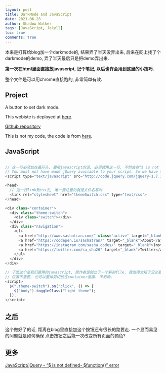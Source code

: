 ```yaml
---
layout: post
title: DarkMode and JavaScript
date: 2021-06-28
author: Shadow Walker
tags: [JavaScript, Jekyll]
toc: true
comments: true
---
```


本来是打算给blog加一个darkmode的, 结果弄了半天没弄出来, 后来在网上找了个darkmode的demo, 弄了半天最后只是把demo弄出来.

**第一次在html里面直接放javascript, 记个笔记, 以后也许会用到这里的小技巧.** 

整个文件是可以用chrome直接跑的, 非常简单有效. 

## Project

A button to set dark mode. 

This webiste is deployed at [here](http://shadowdasher.100webspace.net/DarkMode/themeSwitch.html). 

[Github repository](https://github.com/AsheBlade/DarkModeButton)

This is not my code, the code is from [here](https://codepen.io/sashatran/pen/rPaLgG).

## JavaScript

```javascript

// 这一行必须放在最开头, 要用javascript的话, 必须调用这一行, 不然会有“$ is not defined- $function()” error
// You must not have made jQuery available to your script. So we have to add this line to the top. 
<script type="text/javascript" src="http://code.jquery.com/jquery-1.7.1.min.js"></script>

<head>
  // 这一行link到css去, 唯一要注意的就是文件名写对. 
  <link rel="stylesheet" href="themeSwitch.css" type="text/css">
</head>

<div class="container">
  <div class="theme-switch">
    <div class="switch"></div>
  </div>
  <div class="navigation">
    <ul>
      <a href="http://www.sashatran.com/" class="active" target="_blank">Home</a>
      <a href="https://codepen.io/sashatran/" target="_blank">About</a>
      <a href="https://instagram.com/sasha.codes/" target="_blank">Instagram</a>
      <a href="https://twitter.com/sa_sha26" target="_blank">Twitter</a>
    </ul>
  </div>
</div>

// 下面这个是我们要用的javascript, 原作者是创立了一个新的file, 我觉得太短了没必要就放在这里了. 
// 位置不重要, 也可以整体剪切放在container里面. 不影响. 
<script>
  $(".theme-switch").on("click", () => {
    $("body").toggleClass("light-theme");
  });
</script>
```

## 之后

这个做好了的话, 距离在blog里直接加这个按钮还有很长的路要走.  一个显而易见的问题就是如何确保 点击按钮之后能一次改变所有页面的颜色? 

## 更多

[JavaScript/jQuery - “$ is not defined- $function()” error](https://stackoverflow.com/questions/10779148/javascript-jquery-is-not-defined-function-error)